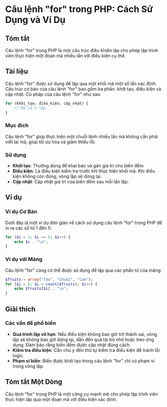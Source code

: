 <!--
Meta Description: # Câu lệnh "for" trong PHP: Cách Sử Dụng và Ví Dụ ## Tóm tắt Câu lệnh "for" trong PHP là một cấu trúc điều khiển lặp cho phép lập trình viên thực hiện...
Meta Keywords: lệnh, câu, điều, lặp, một
-->

# Câu lệnh "for" trong PHP: Cách Sử Dụng và Ví Dụ

## Tóm tắt
Câu lệnh "for" trong PHP là một cấu trúc điều khiển lặp cho phép lập trình viên thực hiện một đoạn mã nhiều lần với điều kiện cụ thể.

## Tài liệu
Câu lệnh "for" được sử dụng để lặp qua một khối mã một số lần xác định. Cấu trúc cơ bản của câu lệnh "for" bao gồm ba phần: khởi tạo, điều kiện và cập nhật. Cú pháp của câu lệnh "for" như sau:

```php
for (khởi_tạo; điều_kiện; cập_nhật) {
    // Mã cần lặp
}
```

### Mục đích
Câu lệnh "for" giúp thực hiện một chuỗi lệnh nhiều lần mà không cần phải viết lại mã, giúp tối ưu hóa và giảm thiểu lỗi.

### Sử dụng
- **Khởi tạo**: Thường dùng để khai báo và gán giá trị cho biến đếm.
- **Điều kiện**: Là điều kiện kiểm tra trước khi thực hiện khối mã. Khi điều kiện không còn đúng, vòng lặp sẽ dừng lại.
- **Cập nhật**: Cập nhật giá trị của biến đếm sau mỗi lần lặp.

## Ví dụ
### Ví dụ Cơ Bản
Dưới đây là một ví dụ đơn giản về cách sử dụng câu lệnh "for" trong PHP để in ra các số từ 1 đến 5:

```php
for ($i = 1; $i <= 5; $i++) {
    echo $i . "\n";
}
```

### Ví dụ với Mảng
Câu lệnh "for" cũng có thể được sử dụng để lặp qua các phần tử của mảng:

```php
$fruits = array("Táo", "Chuối", "Cam");
for ($i = 0; $i < count($fruits); $i++) {
    echo $fruits[$i] . "\n";
}
```

## Giải thích
### Các vấn đề phổ biến
- **Quá trình lặp vô hạn**: Nếu điều kiện không bao giờ trở thành sai, vòng lặp sẽ không bao giờ dừng lại, dẫn đến quá tải bộ nhớ hoặc treo ứng dụng. Đảm bảo rằng biến đếm được cập nhật đúng cách.
- **Kiểm tra điều kiện**: Cần chú ý đến thứ tự kiểm tra điều kiện để tránh lỗi logic.
- **Phạm vi biến**: Biến được khởi tạo trong câu lệnh "for" chỉ có phạm vi trong vòng lặp.

## Tóm tắt Một Dòng
Câu lệnh "for" trong PHP là một công cụ mạnh mẽ cho phép lập trình viên thực hiện lặp qua một đoạn mã với điều kiện xác định.
